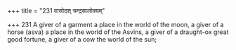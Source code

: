 +++
title = "231 वासोदश् चन्द्रसालोक्यम्"

+++
231	A giver of a garment a place in the world of the moon, a giver of a horse (asva) a place in the world of the Asvins, a giver of a draught-ox great good fortune, a giver of a cow the world of the sun;